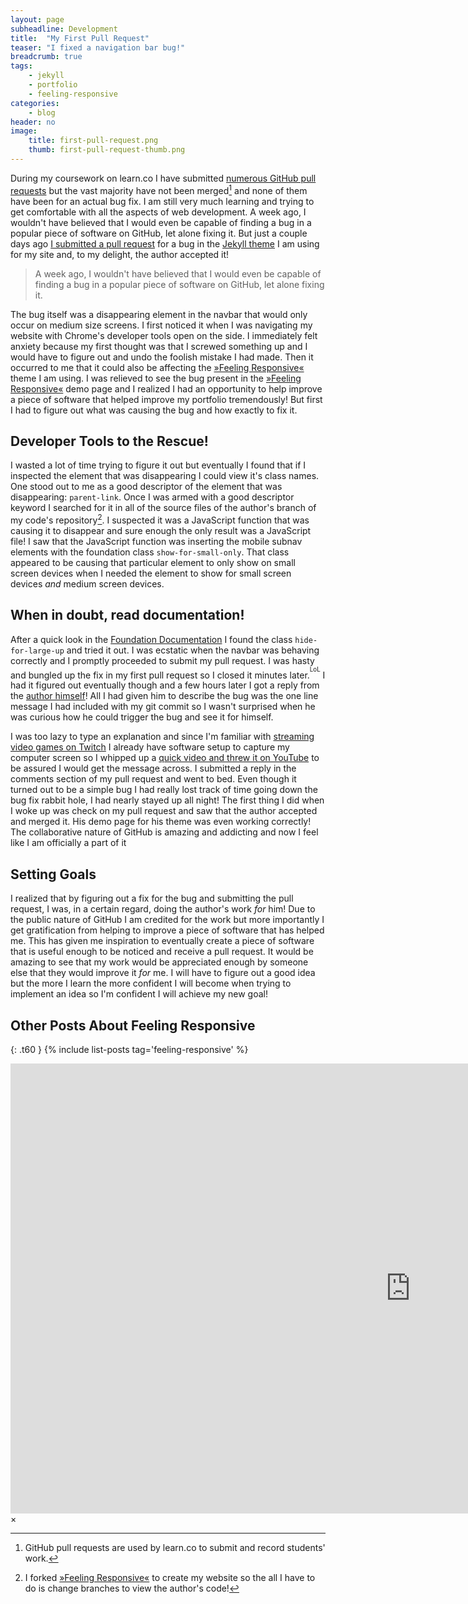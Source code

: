 ```yaml
---
layout: page
subheadline: Development
title:  "My First Pull Request"
teaser: "I fixed a navigation bar bug!"
breadcrumb: true
tags:
    - jekyll
    - portfolio
    - feeling-responsive
categories:
    - blog
header: no
image:
    title: first-pull-request.png
    thumb: first-pull-request-thumb.png
---
```

During my coursework on learn.co I have submitted [numerous GitHub pull requests][1] but the vast majority have not been merged[^1] and none of them have been for an actual bug fix. I am still very much learning and trying to get comfortable with all the aspects of web development. A week ago, I wouldn't have believed that I would even be capable of finding a bug in a popular piece of software on GitHub, let alone fixing it. But just a couple days ago [I submitted a pull request][2] for a bug in the [Jekyll theme][3] I am using for my site and, to my delight, the author accepted it!

<blockquote>A week ago, I wouldn't have believed that I would even be capable of finding a bug in a popular piece of software on GitHub, let alone fixing it.</blockquote>

The bug itself was a disappearing element in the navbar that would only occur on medium size screens. I first noticed it when I was navigating my website with Chrome's developer tools open on the side. I immediately felt anxiety because my first thought was that I screwed something up and I would have to figure out and undo the foolish mistake I had made. Then it occurred to me that it could also be affecting the [»Feeling Responsive«][3] theme I am using. I was relieved to see the bug present in the [»Feeling Responsive«][3] demo page and I realized I had an opportunity to help improve a piece of software that helped improve my portfolio tremendously! But first I had to figure out what was causing the bug and how exactly to fix it.

## Developer Tools to the Rescue!
I wasted a lot of time trying to figure it out but eventually I found that if I inspected the element that was disappearing I could view it's class names. One stood out to me as a good descriptor of the element that was disappearing: `parent-link`. Once I was armed with a good descriptor keyword I searched for it in all of the source files of the author's branch of my code's repository[^2]. I suspected it was a JavaScript function that was causing it to disappear and sure enough the only result was a JavaScript file! I saw that the JavaScript function was inserting the mobile subnav elements with the foundation class `show-for-small-only`. That class appeared to be causing that particular element to only show on small screen devices when I needed the element to show for small screen devices *and* medium screen devices.

## When in doubt, read documentation!
After a quick look in the [Foundation Documentation][4] I found the class `hide-for-large-up` and tried it out. I was ecstatic when the navbar was behaving correctly and I promptly proceeded to submit my pull request. I was hasty and bungled up the fix in my first pull request so I closed it minutes later.<sup><sup>LoL</sup></sup> I had it figured out eventually though and a few hours later I got a reply from the [author himself][5]! All I had given him to describe the bug was the one line message I had included with my git commit so I wasn't surprised when he was curious how he could trigger the bug and see it for himself.

I was too lazy to type an explanation and since I'm familiar with [streaming video games on Twitch][6] I already have software setup to capture my computer screen so I whipped up a <a href="#" data-reveal-id="videoModal">quick video and threw it on YouTube</a> to be assured I would get the message across. I submitted a reply in the comments section of my pull request and went to bed. Even though it turned out to be a simple bug I had really lost track of time going down the bug fix rabbit hole, I had nearly stayed up all night! The first thing I did when I woke up was check on my pull request and saw that the author accepted and merged it. His demo page for his theme was even working correctly! The collaborative nature of GitHub is amazing and addicting and now I feel like I am officially a part of it <i class="fa fa-smile-o"></i>

## Setting Goals
I realized that by figuring out a fix for the bug and submitting the pull request, I was, in a certain regard, doing the author's work *for* him! Due to the public nature of GitHub I am credited for the work but more importantly I get gratification from helping to improve a piece of software that has helped me. This has given me inspiration to eventually create a piece of software that is useful enough to be noticed and receive a pull request. It would be amazing to see that my work would be appreciated enough by someone else that they would improve it *for* me. I will have to figure out a good idea but the more I learn the more confident I will become when trying to implement an idea so I'm confident I will achieve my new goal!

## Other Posts About Feeling Responsive
{: .t60 }
{% include list-posts tag='feeling-responsive' %}

<div id="videoModal" class="reveal-modal large" data-reveal="">
  <div class="flex-video widescreen vimeo" style="display: block;">
    <iframe width="1280" height="720" src="https://www.youtube.com/embed/Z55XIV14doE" frameborder="0" allowfullscreen></iframe>
  </div>
  <a class="close-reveal-modal">&#215;</a>
</div>

[1]: https://github.com/search?q=author%3Athegands+is%3Apr&type=Issues
[2]: https://github.com/Phlow/feeling-responsive/pull/87
[3]: http://phlow.github.io/feeling-responsive/
[4]: http://foundation.zurb.com/sites/docs/v/5.5.3/components/visibility.html
[5]: https://github.com/Phlow
[6]: http://www.twitch.tv/thegands
[7]: https://github.com/Phlow/feeling-responsive/

[^1]: GitHub pull requests are used by learn.co to submit and record students' work.
[^2]: I forked [»Feeling Responsive«][7] to create my website so the all I have to do is change branches to view the author's code!
